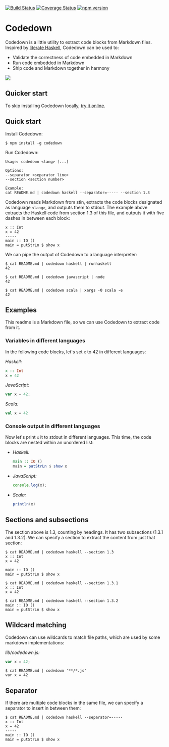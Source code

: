[![Build Status][build-badge]][build-link]
[![Coverage Status][coverage-badge]][coverage-link]
[![npm version][release-badge]][release-link]

[build-badge]: https://github.com/earldouglas/codedown/workflows/build/badge.svg
[build-link]: https://github.com/earldouglas/codedown/actions
[coverage-badge]: https://coveralls.io/repos/github/earldouglas/codedown/badge.svg
[coverage-link]: https://coveralls.io/github/earldouglas/codedown
[release-badge]: https://badge.fury.io/js/codedown.svg
[release-link]: https://www.npmjs.com/package/codedown

# Codedown

Codedown is a little utility to extract code blocks from Markdown files.
Inspired by [literate
Haskell](https://wiki.haskell.org/Literate_programming), Codedown can be
used to:

* Validate the correctness of code embedded in Markdown
* Run code embedded in Markdown
* Ship code and Markdown together in harmony

![](codedown.gif)

## Quicker start

To skip installing Codedown locally, [try it
online](https://earldouglas.github.io/codedown/).

## Quick start

Install Codedown:

```
$ npm install -g codedown
```

Run Codedown:

```
Usage: codedown <lang> [...]

Options:
--separator <separator line>
--section <section number>

Example:
cat README.md | codedown haskell --separator=----- --section 1.3
```

Codedown reads Markdown from stin, extracts the code blocks designated
as language `<lang>`, and outputs them to stdout.  The example above
extracts the Haskell code from section 1.3 of this file, and outputs it
with five dashes in between each block:

```
x :: Int
x = 42
-----
main :: IO ()
main = putStrLn $ show x
```

We can pipe the output of Codedown to a language interpreter:

```
$ cat README.md | codedown haskell | runhaskell
42
```

```
$ cat README.md | codedown javascript | node
42
```

```
$ cat README.md | codedown scala | xargs -0 scala -e
42
```

## Examples

This readme is a Markdown file, so we can use Codedown to extract code
from it.

### Variables in different languages

In the following code blocks, let's set `x` to 42 in different
languages:

*Haskell:*

```haskell
x :: Int
x = 42
```

*JavaScript:*

```javascript
var x = 42;
```

*Scala:*

```scala
val x = 42
```

### Console output in different languages

Now let's print `x` it to stdout in different languages.  This time, the
code blocks are nested within an unordered list:

* *Haskell:*

  ```haskell
  main :: IO ()
  main = putStrLn $ show x
  ```

* *JavaScript:*

  ```javascript
  console.log(x);
  ```

* *Scala:*

  ```scala
  println(x)
  ```

## Sections and subsections

The section above is 1.3, counting by headings.  It has two subsections
(1.3.1 and 1.3.2).  We can specify a section to extract the content from
just that section:

```
$ cat README.md | codedown haskell --section 1.3
x :: Int
x = 42

main :: IO ()
main = putStrLn $ show x
```

```
$ cat README.md | codedown haskell --section 1.3.1
x :: Int
x = 42
```

```
$ cat README.md | codedown haskell --section 1.3.2
main :: IO ()
main = putStrLn $ show x
```

## Wildcard matching

Codedown can use wildcards to match file paths, which are used by some
markdown implementations:

*lib/codedown.js:*

```lib/codedown.js
var x = 42;
```

```
$ cat README.md | codedown '**/*.js'
var x = 42
```

## Separator

If there are multiple code blocks in the same file, we can specify a
separator to insert in between them:

```
$ cat README.md | codedown haskell --separator=-----
x :: Int
x = 42
-----
main :: IO ()
main = putStrLn $ show x
```
